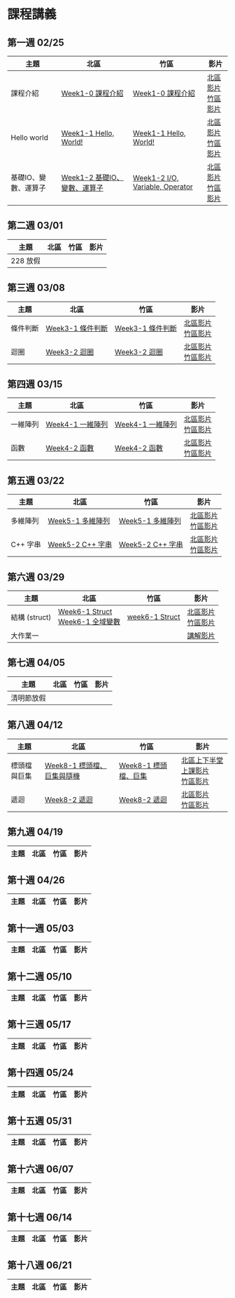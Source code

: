 # 課程講義

## 第一週 02/25

| 主題         | 北區                                      | 竹區 | 影片 |
| ------------ | ----------------------------------------- | ---- | ---- |
| 課程介紹 | [Week1-0 課程介紹][tp-intro] | [Week1-0 課程介紹][hc-intro] | [北區影片][tp-intro-recording] <br> [竹區影片][hc-intro-recording] |
| Hello world | [Week1-1 Hello, World!][tp-helloworld] | [Week1-1 Hello, World!][hc-helloworld] | [北區影片][tp-helloworld-recording] <br> [竹區影片][hc-helloworld-recording] |
| 基礎IO、變數、運算子 | [Week1-2 基礎IO、變數、運算子][tp-variable] | [Week1-2 I/O, Variable, Operator][hc-variable] | [北區影片][tp-variable-recording] <br> [竹區影片][hc-variable-recording] |

[tp-intro]: https://drive.google.com/file/d/1mcTvKUX_i5NQoPA7rdPAFyd31ZTe-q5F/view?usp=drivesdk
[tp-helloworld]: https://drive.google.com/file/d/15o-S_U6pQQ5A-bTL8X8w-FUbK0WP3SBI/view?usp=sharing
[tp-variable]: https://drive.google.com/file/d/1dx3pIq59s2c0jBNLJ4vjnZLwHYQddMh-/view?usp=sharing
[tp-intro-recording]: https://youtube.com/live/KbKICz84gFE
[tp-helloworld-recording]: https://youtu.be/w-tjrG6ZaSM
[tp-variable-recording]: https://youtube.com/live/PUlXXWOW3gw
[hc-intro]: https://drive.google.com/file/d/1L5qhJTQfWMboetna9YpVWEc3-MrdA9Bd/view?usp=sharing
[hc-helloworld]: https://drive.google.com/file/d/16Yy8iuxbFwFOuISCt3xGgkQTxk0dlEgE/view?usp=drive_link
[hc-intro-recording]: https://youtu.be/0NahfeSp1Pg
[hc-helloworld-recording]: https://youtu.be/SMe7u8Ya5SI
[hc-variable]: https://slides.com/gtcoding/sprout-2025-basis
[hc-variable-recording]: https://youtu.be/uHqwcunniOc

## 第二週 03/01

| 主題         | 北區                                      | 竹區 | 影片 |
| ------------ | ----------------------------------------- | ---- | ---- |
| 228 放假 | | | |

## 第三週 03/08

| 主題         | 北區                                      | 竹區 | 影片 |
| ------------ | ----------------------------------------- | ---- | ---- |
| 條件判斷 | [Week3-1 條件判斷][tp-conditionals] | [Week3-1 條件判斷][hc-conditionals] | [北區影片][tp-conditionals-recording] <br> [竹區影片][hc-conditionals-recording] |
| 迴圈 | [Week3-2 迴圈][tp-loop] | [Week3-2 迴圈][hc-loop] | [北區影片][tp-loop-recording] <br> [竹區影片][hc-loop-recording] |

[tp-conditionals]: https://drive.google.com/file/d/1CUE_f9AIKsvMtzSP-zRseLhZctFtC6G2/view?usp=sharing
[tp-loop]: https://slides.com/rain0130/loop_sprout_c2025
[tp-conditionals-recording]: https://youtube.com/live/VSiH6nMZeAI
[tp-loop-recording]: https://youtube.com/live/fBirgjacjvg
[hc-conditionals]: https://drive.google.com/file/d/10Yg1w4NDnDxNMg5CeUqjtCU0z2G6LlcW/view?usp=drive_link
[hc-loop]: https://drive.google.com/file/d/1d47yH7Xm7o12cZlxS3GkNrmE4_89OuJ5/view?usp=sharing
[hc-conditionals-recording]: https://youtu.be/UJn6mRRECBU
[hc-loop-recording]: https://youtu.be/ysFFluSFJfQ

## 第四週 03/15

| 主題         | 北區                                      | 竹區 | 影片 |
| ------------ | ----------------------------------------- | ---- | ---- |
| 一維陣列 | [Week4-1 一維陣列][tp-1DArray-and-C-Style-String] | [Week4-1 一維陣列][hc-1DArray-and-C-Style-String] |[北區影片][tp-1DArray-and-C-Style-String-recording] <br> [竹區影片][hc-1DArray-and-C-Style-String-recording] |
| 函數 | [Week4-2 函數][tp-function] | [Week4-2 函數][hc-function] |[北區影片][tp-function-recording] <br> [竹區影片][hc-function-recording] |

[tp-1DArray-and-C-Style-String]:https://drive.google.com/file/d/1Vz_HwuQTIGt1FlthfoBDd6SdRjuRsGiM/view?usp=drive_link
[tp-function]: https://drive.google.com/file/d/1rcB4U6jWVtVpbnlycv4oSKlDOUyYURUd/view?usp=sharing
[tp-1DArray-and-C-Style-String-recording]: https://www.youtube.com/live/l3AQEv5y3CA
[tp-function-recording]: https://youtube.com/live/1x0TMT69wIQ
[hc-1DArray-and-C-Style-String]: https://drive.google.com/file/d/1IZxH_ZwCMyrbFLrRPfa3fdQvia_fZLpW/view?usp=drive_link
[hc-function]: https://drive.google.com/file/d/1pDKno34jk8m0yid9vJVaDZOB_vhmztE-/view?usp=drive_link 
[hc-1DArray-and-C-Style-String-recording]: https://youtu.be/dURFgvLSWyA
[hc-function-recording]: https://youtu.be/eBK5RK9MxwQ

## 第五週 03/22

| 主題         | 北區                                      | 竹區 | 影片 |
| ------------ | ----------------------------------------- | ---- | ---- |
|多維陣列| [Week5-1 多維陣列][tp-nd-array] | [Week5-1 多維陣列][hc-nd-array] | [北區影片][tp-nd-array-recording] <br> [竹區影片][hc-nd-array-recording] |
|C++ 字串|[Week5-2 C++ 字串][tp-c++-string]| [Week5-2 C++ 字串][hc-c++-string] | [北區影片][tp-c++-string-recording] <br> [竹區影片][hc-c++-string-recording] |

[tp-nd-array]: https://drive.google.com/file/d/1meAq7SdteN8Q_UtIDpou9np_WHxbYvOd/view?usp=drive_link
[tp-c++-string]: https://drive.google.com/file/d/19MEIkhvBvUpcU2ZqmKLA0V8ZAx8U0tC7/view?usp=drive_link
[hc-nd-array]: https://drive.google.com/file/d/188mkOuiJJQ8dLBwpv_nj_nOof_tIAs0O/view?usp=drive_link
[hc-c++-string]: https://drive.google.com/file/d/10I1Lo2HkV7TZ5PpbtWXLBidrgKSWc_Oc/view?usp=drive_link
[tp-nd-array-recording]: https://youtu.be/nSwjLhHqJIs
[tp-c++-string-recording]: https://youtube.com/live/fjvPaRj98IY?feature=share
[hc-nd-array-recording]: https://youtu.be/47WpkUyIS_g
[hc-c++-string-recording]: https://youtu.be/_T76eAGNXXs
## 第六週 03/29

| 主題         | 北區                                      | 竹區 | 影片 |
| ------------ | ----------------------------------------- | ---- | ---- |
|結構 (struct)|[Week6-1 Struct][tp-struct] <br> [Week6-1 全域變數][tp-global-variable]| [week6-1 Struct][hc-struct] | [北區影片][tp-struct-recording] <br> [竹區影片][hc-struct-recording]|
|大作業一| | | [講解影片][project-1-video] |

[tp-struct]: https://drive.google.com/file/d/1zUPFGywaRIFiyZ69rsiQtlJIfApCYkt2/view?usp=drive_link
[tp-global-variable]: https://drive.google.com/file/d/1RemI5y7IxGgzDpB2wnlZdSvZTcPWNMal/view?usp=drive_link
[hc-struct]: https://drive.google.com/file/d/1x9g-rUVfn-tu5P97ue4c36kQYALGLNPn/view?usp=sharing
[tp-struct-recording]: https://youtube.com/live/5gAWfXs2dvI
[project-1-video]: https://youtube.com/live/bNmvEtJyuCc
[hc-struct-recording]: https://youtu.be/5xrS9ZElrpE

## 第七週 04/05

| 主題         | 北區                                      | 竹區 | 影片 |
| ------------ | ----------------------------------------- | ---- | ---- |
| 清明節放假 | | | |

## 第八週 04/12

| 主題     | 北區            | 竹區 | 影片 |
| -------- | --------------- | ---- | ---- |
|標頭檔與巨集| [Week8-1 標頭檔、巨集與隨機][tp-headerfile&macro] | [Week8-1 標頭檔、巨集][hc-headerfile&macro] | [北區上下半堂上課影片][tp-headerfile&macro-recording] <br> [竹區影片][hc-headerfile&macro-recording]|
|遞迴| [Week8-2 遞迴][tp-recursion] | [Week8-2 遞迴][hc-recursion] | [北區影片][tp-recursion-recording] <br> [竹區影片][hc-recursion-recording]|

[tp-headerfile&macro]: https://drive.google.com/file/d/1nVQ0ivsWDjN73bGeI0VMYH5JdKM6r4dW/view?usp=drive_link
[tp-headerfile&macro-recording]: https://youtube.com/live/zKQSOkca2gk
[tp-recursion]: https://drive.google.com/file/d/1NLmzjxkY_I8BLhvyXrM6BZamfEKrWtYP/view?usp=drive_link
[tp-recursion-recording]: https://www.youtube.com/watch?v=IYPtqCiziNo
[hc-headerfile&macro]: https://drive.google.com/file/d/13T0ObBsBj_LrbBgCL9Kq04Fx2orTptyu/view?usp=drive_link
[hc-headerfile&macro-recording]: https://youtu.be/nAItyUfpD2M
[hc-recursion]: https://drive.google.com/file/d/1AfGzhKDAYC4h-tYyc0q1vqbw9YwEimFn/view?usp=sharing
[hc-recursion-recording]: https://youtu.be/-h1cF6joHd0
## 第九週 04/19

| 主題     | 北區            | 竹區 | 影片 |
| -------- | --------------- | ---- | ---- |

## 第十週 04/26

| 主題     | 北區            | 竹區 | 影片 |
| -------- | --------------- | ---- | ---- |

## 第十一週 05/03

| 主題     | 北區            | 竹區 | 影片 |
| -------- | --------------- | ---- | ---- |

## 第十二週 05/10

| 主題     | 北區            | 竹區 | 影片 |
| -------- | --------------- | ---- | ---- |

## 第十三週 05/17

| 主題     | 北區            | 竹區 | 影片 |
| -------- | --------------- | ---- | ---- |

## 第十四週 05/24

| 主題     | 北區            | 竹區 | 影片 |
| -------- | --------------- | ---- | ---- |

## 第十五週 05/31

| 主題     | 北區            | 竹區 | 影片 |
| -------- | --------------- | ---- | ---- |

## 第十六週 06/07

| 主題     | 北區            | 竹區 | 影片 |
| -------- | --------------- | ---- | ---- |

## 第十七週 06/14

| 主題     | 北區            | 竹區 | 影片 |
| -------- | --------------- | ---- | ---- |

## 第十八週 06/21

| 主題     | 北區            | 竹區 | 影片 |
| -------- | --------------- | ---- | ---- |
